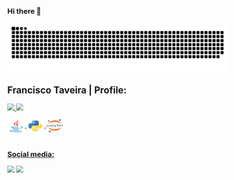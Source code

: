 ### Hi there 👋
 ![Snake animation](https://raw.githubusercontent.com/Platane/snk/output/github-contribution-grid-snake.svg)


## Francisco Taveira | Profile:

 <div>
   <a href="https://github.com/ftaveira-data">
   <img height="180em" src="https://github-readme-stats.vercel.app/api?username=ftaveira-data&show_icons=true&theme=chartreuse-dark&include_all_commits=true&count_private=true"/>
   <img height="180em" src="https://github-readme-stats.vercel.app/api/top-langs/?username=ftaveira-data&layout=compact&langs_count=6&theme=chartreuse-dark"/>

</div>
<div style="display: inline_block"><br>
 <img align="center" alt="Java" height="30" width="40" src="https://raw.githubusercontent.com/devicons/devicon/master/icons/java/java-original.svg">
 <img align="center" alt="Python" height="30" width="40" src="https://raw.githubusercontent.com/devicons/devicon/master/icons/python/python-original.svg">
 <img align="center" alt="Jupyter" height="30" width="40" src="https://raw.githubusercontent.com/devicons/devicon/master/icons/jupyter/jupyter-original-wordmark.svg">

</div>
 
 <br>
 
  ### Social media:
 
<div> 
  <a href="www.linkedin.com/in/francisco-a-taveira" target="_blank"><img src="https://img.shields.io/badge/-LinkedIn-%230077B5?style=for-the-badge&logo=linkedin&logoColor=white" target="_blank"></a>  
  <a href = "mailto:ftaveira.dev@gmail.com"><img src="https://img.shields.io/badge/-Gmail-%23333?style=for-the-badge&logo=gmail&logoColor=white" target="_blank"></a>
 

  

 
</div>
 



